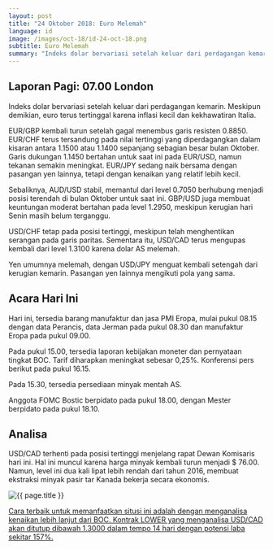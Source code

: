 ```yaml
---
layout: post
title: "24 Oktober 2018: Euro Melemah"
language: id
image: /images/oct-18/id-24-oct-18.png
subtitle: Euro Melemah
summary: "Indeks dolar bervariasi setelah keluar dari perdagangan kemarin. Meskipun demikian, euro terus tertinggal karena inflasi kecil dan kekhawatiran Italia"
---
```

## Laporan Pagi: 07.00 London

Indeks dolar bervariasi setelah keluar dari perdagangan kemarin. Meskipun demikian, euro terus tertinggal karena inflasi kecil dan kekhawatiran Italia.

EUR/GBP kembali turun setelah gagal menembus garis resisten 0.8850. EUR/CHF terus tersandung pada nilai tertinggi yang diperdagangkan dalam kisaran antara 1.1500 atau 1.1400 sepanjang sebagian besar bulan Oktober. Garis dukungan 1.1450 bertahan untuk saat ini pada EUR/USD, namun tekanan semakin meningkat. EUR/JPY sedang naik bersama dengan pasangan yen lainnya, tetapi dengan kenaikan yang relatif lebih kecil.

Sebaliknya, AUD/USD stabil, memantul dari level 0.7050 berhubung menjadi posisi terendah di bulan Oktober untuk saat ini. GBP/USD juga membuat keuntungan moderat bertahan pada level 1.2950, meskipun kerugian hari Senin masih belum terganggu.

USD/CHF tetap pada posisi tertinggi, meskipun telah menghentikan serangan pada garis paritas. Sementara itu, USD/CAD terus mengupas kembali dari level 1.3100 karena dolar AS melemah.

Yen umumnya melemah, dengan USD/JPY menguat kembali setengah dari kerugian kemarin. Pasangan yen lainnya mengikuti pola yang sama.

## Acara Hari Ini

Hari ini, tersedia barang manufaktur dan jasa PMI Eropa, mulai pukul 08.15 dengan data Perancis, data Jerman pada pukul 08.30 dan manufaktur Eropa pada pukul 09.00.

Pada pukul 15.00, tersedia laporan kebijakan moneter dan pernyataan tingkat BOC. Tarif diharapkan meningkat sebesar 0,25%. Konferensi pers berikut pada pukul 16.15.

Pada 15.30, tersedia persediaan minyak mentah AS.

Anggota FOMC Bostic berpidato pada pukul 18.00, dengan Mester berpidato pada pukul 18.10.

## Analisa

USD/CAD terhenti pada posisi tertinggi menjelang rapat Dewan Komisaris hari ini. Hal ini muncul karena harga minyak kembali turun menjadi $ 76.00. Namun, level ini dua kali lipat lebih rendah dari tahun 2016, membuat ekstraksi minyak pasir tar Kanada bekerja secara ekonomis.

<img src="{{ site.url }}/images/oct-18/id-24-oct-18.png" alt="{{ page.title }}" title="{{ page.title }}">

<a href="%LINK%%?currency=USD&market=forex&underlying=frxUSDCAD&formname=higherlower&duration_amount=14&duration_units=d&amount=10&amount_type=stake&expiry_type=duration&barrier=1.3000" target="_blank" rel="noopener noreferrer nofollow">Cara terbaik untuk memanfaatkan situsi ini adalah dengan menganalisa kenaikan lebih lanjut dari BOC. Kontrak LOWER yang menganalisa USD/CAD akan ditutup dibawah 1.3000 dalam tempo 14 hari dengan potensi laba sekitar 157%.</a>
